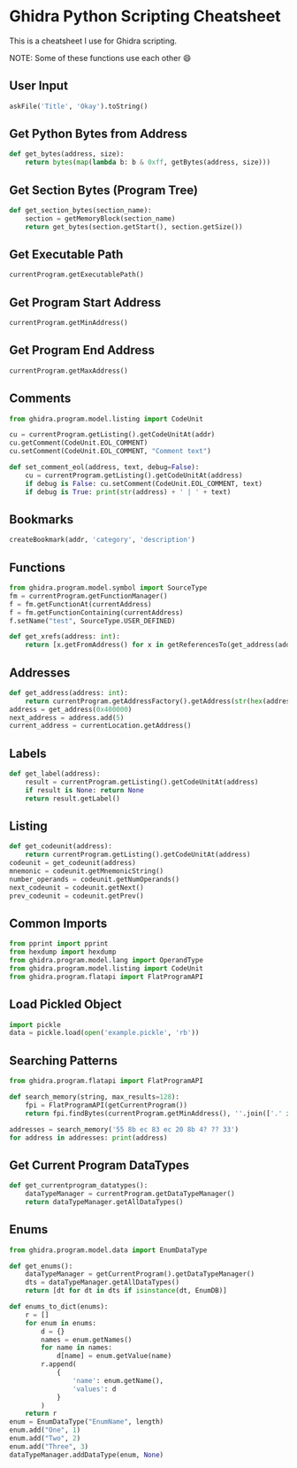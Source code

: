 # Ghidra Python Scripting Cheatsheet


This is a cheatsheet I use for Ghidra scripting.

NOTE: Some of these functions use each other :smile:

## User Input
```python
askFile('Title', 'Okay').toString()
```

## Get Python Bytes from Address

```python
def get_bytes(address, size):
	return bytes(map(lambda b: b & 0xff, getBytes(address, size)))
```

## Get Section Bytes (Program Tree)

```python
def get_section_bytes(section_name):
	section = getMemoryBlock(section_name)
	return get_bytes(section.getStart(), section.getSize())
```

## Get Executable Path

```python
currentProgram.getExecutablePath()
```

## Get Program Start Address

```python
currentProgram.getMinAddress()
```

## Get Program End Address

```python
currentProgram.getMaxAddress()
```

## Comments

```python
from ghidra.program.model.listing import CodeUnit

cu = currentProgram.getListing().getCodeUnitAt(addr)
cu.getComment(CodeUnit.EOL_COMMENT)
cu.setComment(CodeUnit.EOL_COMMENT, "Comment text")

def set_comment_eol(address, text, debug=False):
    cu = currentProgram.getListing().getCodeUnitAt(address)
    if debug is False: cu.setComment(CodeUnit.EOL_COMMENT, text)
    if debug is True: print(str(address) + ' | ' + text)
```

## Bookmarks

```python
createBookmark(addr, 'category', 'description')
```

## Functions

```python
from ghidra.program.model.symbol import SourceType
fm = currentProgram.getFunctionManager()
f = fm.getFunctionAt(currentAddress)
f = fm.getFunctionContaining(currentAddress)
f.setName("test", SourceType.USER_DEFINED)

def get_xrefs(address: int):
    return [x.getFromAddress() for x in getReferencesTo(get_address(address))]
```

## Addresses

```python
def get_address(address: int):
	return currentProgram.getAddressFactory().getAddress(str(hex(address)))
address = get_address(0x400000)
next_address = address.add(5)
current_address = currentLocation.getAddress()
```

## Labels

```python
def get_label(address):
	result = currentProgram.getListing().getCodeUnitAt(address)
	if result is None: return None
	return result.getLabel()
```

## Listing

```python
def get_codeunit(address):
	return currentProgram.getListing().getCodeUnitAt(address)
codeunit = get_codeunit(address)
mnemonic = codeunit.getMnemonicString()
number_operands = codeunit.getNumOperands()
next_codeunit = codeunit.getNext()
prev_codeunit = codeunit.getPrev()
```

## Common Imports

```python
from pprint import pprint
from hexdump import hexdump
from ghidra.program.model.lang import OperandType
from ghidra.program.model.listing import CodeUnit
from ghidra.program.flatapi import FlatProgramAPI
```

## Load Pickled Object

```python
import pickle
data = pickle.load(open('example.pickle', 'rb'))
```

## Searching Patterns
```python
from ghidra.program.flatapi import FlatProgramAPI

def search_memory(string, max_results=128):
	fpi = FlatProgramAPI(getCurrentProgram())
	return fpi.findBytes(currentProgram.getMinAddress(), ''.join(['.' if '?' in x else f'\\x{x}' for x in string.split()]), max_results)

addresses = search_memory('55 8b ec 83 ec 20 8b 4? ?? 33')
for address in addresses: print(address)
```

## Get Current Program DataTypes
```python
def get_currentprogram_datatypes():
    dataTypeManager = currentProgram.getDataTypeManager()
    return dataTypeManager.getAllDataTypes()
```

## Enums
```python
from ghidra.program.model.data import EnumDataType

def get_enums():
    dataTypeManager = getCurrentProgram().getDataTypeManager()
    dts = dataTypeManager.getAllDataTypes()
    return [dt for dt in dts if isinstance(dt, EnumDB)]

def enums_to_dict(enums):
    r = []
    for enum in enums:
        d = {}
        names = enum.getNames()
        for name in names:
            d[name] = enum.getValue(name)
        r.append(
            {
                'name': enum.getName(),
                'values': d
            }
        )
    return r
enum = EnumDataType("EnumName", length)
enum.add("One", 1)
enum.add("Two", 2)
enum.add("Three", 3)
dataTypeManager.addDataType(enum, None)
```
